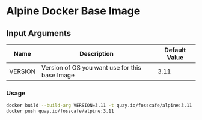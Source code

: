 # Alpine Docker Base Image

## Input Arguments

| Name    | Description                                    | Default Value |
| ------- | ---------------------------------------------- | ------------- |
| VERSION | Version of OS you want use for this base Image | 3.11          |

### Usage

```bash
docker build --build-arg VERSION=3.11 -t quay.io/fosscafe/alpine:3.11 .
docker push quay.io/fosscafe/alpine:3.11
```
